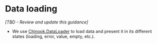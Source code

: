# Data loading
_[TBD - Review and update this guidance]_

- We use [Chinook.DataLoader](https://github.com/nventive/Chinook.DataLoader) to load data and present it in its different states (loading, error, value, empty, etc.).